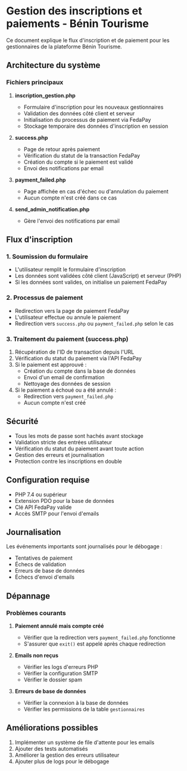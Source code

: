 # Gestion des inscriptions et paiements - Bénin Tourisme

Ce document explique le flux d'inscription et de paiement pour les gestionnaires de la plateforme Bénin Tourisme.

## Architecture du système

### Fichiers principaux

1. **inscription_gestion.php**
   - Formulaire d'inscription pour les nouveaux gestionnaires
   - Validation des données côté client et serveur
   - Initialisation du processus de paiement via FedaPay
   - Stockage temporaire des données d'inscription en session

2. **success.php**
   - Page de retour après paiement
   - Vérification du statut de la transaction FedaPay
   - Création du compte si le paiement est validé
   - Envoi des notifications par email

3. **payment_failed.php**
   - Page affichée en cas d'échec ou d'annulation du paiement
   - Aucun compte n'est créé dans ce cas

4. **send_admin_notification.php**
   - Gère l'envoi des notifications par email

## Flux d'inscription

### 1. Soumission du formulaire
- L'utilisateur remplit le formulaire d'inscription
- Les données sont validées côté client (JavaScript) et serveur (PHP)
- Si les données sont valides, on initialise un paiement FedaPay

### 2. Processus de paiement
- Redirection vers la page de paiement FedaPay
- L'utilisateur effectue ou annule le paiement
- Redirection vers `success.php` ou `payment_failed.php` selon le cas

### 3. Traitement du paiement (success.php)
1. Récupération de l'ID de transaction depuis l'URL
2. Vérification du statut du paiement via l'API FedaPay
3. Si le paiement est approuvé :
   - Création du compte dans la base de données
   - Envoi d'un email de confirmation
   - Nettoyage des données de session
4. Si le paiement a échoué ou a été annulé :
   - Redirection vers `payment_failed.php`
   - Aucun compte n'est créé

## Sécurité

- Tous les mots de passe sont hachés avant stockage
- Validation stricte des entrées utilisateur
- Vérification du statut du paiement avant toute action
- Gestion des erreurs et journalisation
- Protection contre les inscriptions en double

## Configuration requise

- PHP 7.4 ou supérieur
- Extension PDO pour la base de données
- Clé API FedaPay valide
- Accès SMTP pour l'envoi d'emails

## Journalisation

Les événements importants sont journalisés pour le débogage :
- Tentatives de paiement
- Échecs de validation
- Erreurs de base de données
- Échecs d'envoi d'emails

## Dépannage

### Problèmes courants
1. **Paiement annulé mais compte créé**
   - Vérifier que la redirection vers `payment_failed.php` fonctionne
   - S'assurer que `exit()` est appelé après chaque redirection

2. **Emails non reçus**
   - Vérifier les logs d'erreurs PHP
   - Vérifier la configuration SMTP
   - Vérifier le dossier spam

3. **Erreurs de base de données**
   - Vérifier la connexion à la base de données
   - Vérifier les permissions de la table `gestionnaires`

## Améliorations possibles

1. Implémenter un système de file d'attente pour les emails
2. Ajouter des tests automatisés
3. Améliorer la gestion des erreurs utilisateur
4. Ajouter plus de logs pour le débogage
